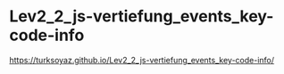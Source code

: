 # Lev2_2_js-vertiefung_events_key-code-info

https://turksoyaz.github.io/Lev2_2_js-vertiefung_events_key-code-info/
